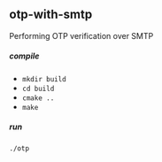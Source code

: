 ## otp-with-smtp
Performing OTP verification over SMTP


##### compile

* `mkdir build`
* `cd build`
* `cmake ..`
* `make`


##### run

`./otp`
